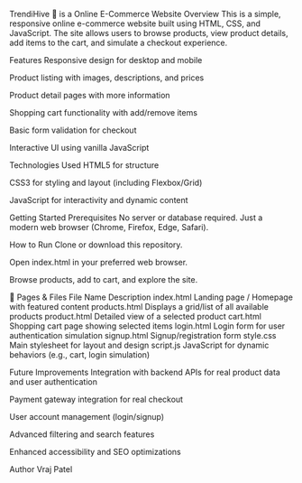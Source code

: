 TrendiHive 🛒 is a Online E-Commerce Website
Overview
This is a simple, responsive online e-commerce website built using HTML, CSS, and JavaScript. The site allows users to browse products, view product details, add items to the cart, and simulate a checkout experience.

Features
Responsive design for desktop and mobile

Product listing with images, descriptions, and prices

Product detail pages with more information

Shopping cart functionality with add/remove items

Basic form validation for checkout

Interactive UI using vanilla JavaScript

Technologies Used
HTML5 for structure

CSS3 for styling and layout (including Flexbox/Grid)

JavaScript for interactivity and dynamic content

Getting Started
Prerequisites
No server or database required. Just a modern web browser (Chrome, Firefox, Edge, Safari).

How to Run
Clone or download this repository.

Open index.html in your preferred web browser.

Browse products, add to cart, and explore the site.

📄 Pages & Files
File Name	Description
index.html	Landing page / Homepage with featured content
products.html	Displays a grid/list of all available products
product.html	Detailed view of a selected product
cart.html	Shopping cart page showing selected items
login.html	Login form for user authentication simulation
signup.html	Signup/registration form
style.css	Main stylesheet for layout and design
script.js	JavaScript for dynamic behaviors (e.g., cart, login simulation)

Future Improvements
Integration with backend APIs for real product data and user authentication

Payment gateway integration for real checkout

User account management (login/signup)

Advanced filtering and search features

Enhanced accessibility and SEO optimizations

Author
Vraj Patel

